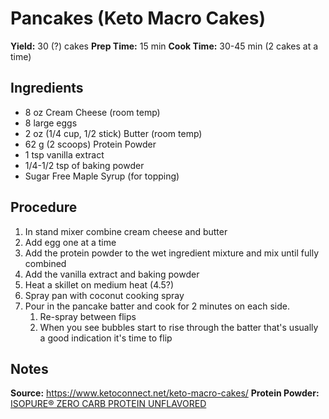 # Pancakes (Keto Macro Cakes)
**Yield:** 30 (?) cakes
**Prep Time:** 15 min
**Cook Time:** 30-45 min (2 cakes at a time)

## Ingredients
- 8 oz Cream Cheese (room temp)
- 8 large eggs
- 2 oz (1/4 cup, 1/2 stick) Butter (room temp)
- 62 g (2 scoops) Protein Powder
- 1 tsp vanilla extract
- 1/4-1/2 tsp of baking powder
- Sugar Free Maple Syrup (for topping)

## Procedure
1. In stand mixer combine cream cheese and butter
2. Add egg one at a time
3. Add the protein powder to the wet ingredient mixture and mix until fully combined
4. Add the vanilla extract and baking powder
5. Heat a skillet on medium heat (4.5?)
6. Spray pan with coconut cooking spray
7. Pour in the pancake batter and cook for 2 minutes on each side.
    1. Re-spray between flips
    2. When you see bubbles start to rise through the batter that's usually a good indication it's time to flip

## Notes
**Source:** https://www.ketoconnect.net/keto-macro-cakes/
**Protein Powder:** [ISOPURE® ZERO CARB PROTEIN UNFLAVORED](https://www.theisopurecompany.com/en-us/Products/Powder/ISOPURE%C2%AE-ZERO-CARB-PROTEIN-UNFLAVORED/p/C101302)